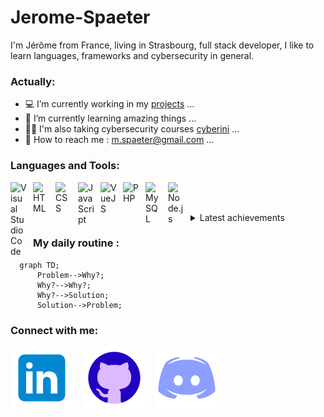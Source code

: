 # Jerome-Spaeter
I'm Jérôme from France, living in Strasbourg, full stack developer, I like to learn languages, frameworks and cybersecurity in general.


<!--
**Jerome-Spaeter/Jerome-Spaeter** is a ✨ _special_ ✨ repository because its `README.md` (this file) appears on your GitHub profile.
-->


### Actually:

- 💻 I’m currently working in my [projects][repositories] ...
- 🌱 I’m currently learning amazing things ...
- 🐱‍💻 I'm also taking cybersecurity courses [cyberini][cyberini] ...
- 📧 How to reach me : [m.spaeter@gmail.com][mail] ...


### Languages and Tools:

[<img align="left" alt="Visual Studio Code" width="26px" src="https://cdn.jsdelivr.net/gh/devicons/devicon/icons/vscode/vscode-original.svg" style="padding-right:10px;" />][VisualStudio]
[<img align="left" alt="HTML" width="26px" src="https://cdn.jsdelivr.net/gh/devicons/devicon/icons/html5/html5-original.svg" style="padding-right:10px;" />][HTML]
[<img align="left" alt="CSS" width="26px" src="https://cdn.jsdelivr.net/gh/devicons/devicon/icons/css3/css3-original.svg" style="padding-right:10px;" />][CSS]
[<img align="left" alt="JavaScript" width="26px" src="https://cdn.jsdelivr.net/gh/devicons/devicon/icons/javascript/javascript-original.svg" style="padding-right:10px;" />][JS]
[<img align="left" alt="VueJS" width="26px" src="https://cdn.jsdelivr.net/gh/devicons/devicon/icons/vuejs/vuejs-original.svg" style="padding-right:10px;" />][Vue.js]
[<img align="left" alt="PHP" width="26px" src="https://cdn.jsdelivr.net/gh/devicons/devicon/icons/php/php-original.svg" style="padding-right:10px;" />][php]
[<img align="left" alt="MySQL" width="26px" src="https://cdn.jsdelivr.net/gh/devicons/devicon/icons/mysql/mysql-original.svg" style="padding-right:10px;" />][SQL]
[<img align="left" alt="Node.js" width="26px" src="https://cdn.jsdelivr.net/gh/devicons/devicon/icons/nodejs/nodejs-original-wordmark.svg" style="padding-right:10px;" />][Node.js]

</br></br>

<details>
  <summary>Latest achievements</summary>
  
<!-- BLOG-POST-LIST:START -->
- [I have obtained the title professional developer](https://www.linkedin.com/in/Jérôme-spaeter/)
- [I have obtained the Tosa CyberCitizen certification](https://www.tosa.org/EN/Index?param=cGdOc2MydUltNjYycVE0cEVsd1QwVWhoZFdKN3Q0ekpEbzR4VnRLeTZZbk5Ob0cySU1KTHdhTDNwUngrbFovRVhkSXQ1ZEVobWlPMnBLY0V6TFNwSEE9PTo6Ia7-rjUcUMnsFtxxUkni5Q)
</details>


### My daily routine :

```mermaid
  graph TD;
      Problem-->Why?;
      Why?-->Why?;
      Why?-->Solution;
      Solution-->Problem;
```

### Connect with me:


[![img_contact](./img/linkedin-debug.svg)](https://www.linkedin.com/in/Jérôme-spaeter/)
&nbsp;&nbsp;
[![img_contact](./img/github.svg)](https://github.com/Jerome-Spaeter)
&nbsp;&nbsp;
[![img_contact](./img/discord.svg)](https://discord.com/OoutLaaaw#3182)
&nbsp;&nbsp;

</br>




[repositories]: https://github.com/Jerome-Spaeter?tab=repositories
[cyberini]: https://cyberini.com/
[VisualStudio]: https://code.visualstudio.com/
[HTML]: https://developer.mozilla.org/en-US/docs/Web/HTML
[CSS]: https://developer.mozilla.org/en-US/docs/Web/CSS
[JS]: https://developer.mozilla.org/en-US/docs/Web/JavaScript
[python]: https://www.python.org/
[Vue.js]: https://vuejs.org/
[php]: https://www.php.net/
[SQL]: https://developer.mozilla.org/en-US/docs/Glossary/SQL
[Node.js]: https://nodejs.org/en/
[mail]: mailto:m.spaeter@gmail.com?subject=Hello&body=Message
